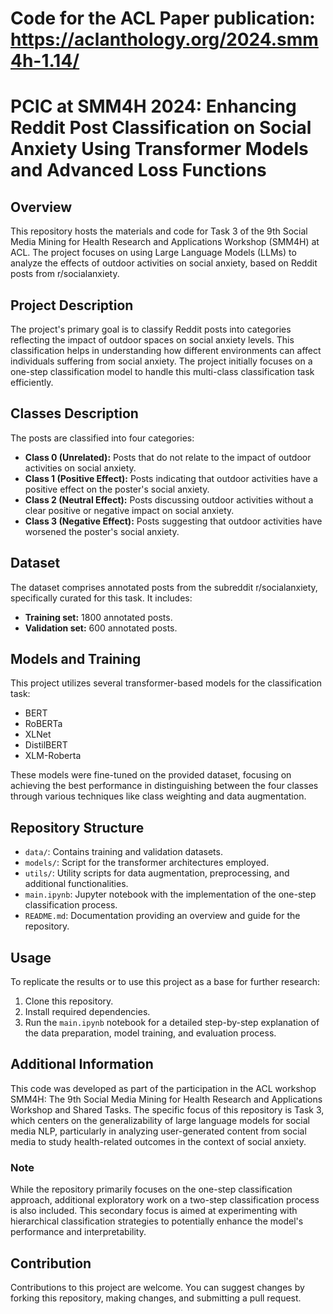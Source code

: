 # Code for the ACL Paper publication: https://aclanthology.org/2024.smm4h-1.14/

# PCIC at SMM4H 2024: Enhancing Reddit Post Classification on Social Anxiety Using Transformer Models and Advanced Loss Functions

## Overview
This repository hosts the materials and code for Task 3 of the 9th Social Media Mining for Health Research and Applications Workshop (SMM4H) at ACL. The project focuses on using Large Language Models (LLMs) to analyze the effects of outdoor activities on social anxiety, based on Reddit posts from r/socialanxiety.

## Project Description
The project's primary goal is to classify Reddit posts into categories reflecting the impact of outdoor spaces on social anxiety levels. This classification helps in understanding how different environments can affect individuals suffering from social anxiety. The project initially focuses on a one-step classification model to handle this multi-class classification task efficiently.

## Classes Description
The posts are classified into four categories:
- **Class 0 (Unrelated):** Posts that do not relate to the impact of outdoor activities on social anxiety.
- **Class 1 (Positive Effect):** Posts indicating that outdoor activities have a positive effect on the poster's social anxiety.
- **Class 2 (Neutral Effect):** Posts discussing outdoor activities without a clear positive or negative impact on social anxiety.
- **Class 3 (Negative Effect):** Posts suggesting that outdoor activities have worsened the poster's social anxiety.

## Dataset
The dataset comprises annotated posts from the subreddit r/socialanxiety, specifically curated for this task. It includes:
- **Training set:** 1800 annotated posts.
- **Validation set:** 600 annotated posts.

## Models and Training
This project utilizes several transformer-based models for the classification task:
- BERT
- RoBERTa
- XLNet
- DistilBERT
- XLM-Roberta

These models were fine-tuned on the provided dataset, focusing on achieving the best performance in distinguishing between the four classes through various techniques like class weighting and data augmentation.

## Repository Structure
- `data/`: Contains training and validation datasets.
- `models/`: Script for the transformer architectures employed.
- `utils/`: Utility scripts for data augmentation, preprocessing, and additional functionalities.
- `main.ipynb`: Jupyter notebook with the implementation of the one-step classification process.
- `README.md`: Documentation providing an overview and guide for the repository.

## Usage
To replicate the results or to use this project as a base for further research:
1. Clone this repository.
2. Install required dependencies.
3. Run the `main.ipynb` notebook for a detailed step-by-step explanation of the data preparation, model training, and evaluation process.

## Additional Information
This code was developed as part of the participation in the ACL workshop SMM4H: The 9th Social Media Mining for Health Research and Applications Workshop and Shared Tasks. The specific focus of this repository is Task 3, which centers on the generalizability of large language models for social media NLP, particularly in analyzing user-generated content from social media to study health-related outcomes in the context of social anxiety.

### Note
While the repository primarily focuses on the one-step classification approach, additional exploratory work on a two-step classification process is also included. This secondary focus is aimed at experimenting with hierarchical classification strategies to potentially enhance the model's performance and interpretability.

## Contribution
Contributions to this project are welcome. You can suggest changes by forking this repository, making changes, and submitting a pull request.
